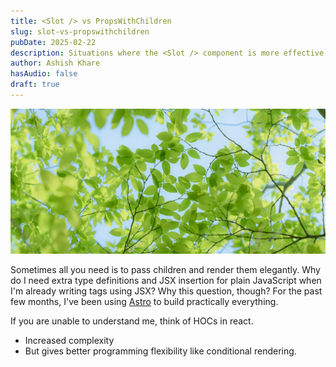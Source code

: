 ```yaml
---
title: <Slot /> vs PropsWithChildren
slug: slot-vs-propswithchildren
pubDate: 2025-02-22
description: Situations where the <Slot /> component is more effective than passing and managing children in a component tree.
author: Ashish Khare
hasAudio: false
draft: true
---
```


![banner](./assets/slot-vs-propswithchildren/banner.webp)

Sometimes all you need is to pass children and render them elegantly. Why do I need extra type definitions and JSX insertion for plain JavaScript when I'm already writing tags using JSX? Why this question, though? For the past few months, I've been using [Astro](https://astro.build/) to build practically everything.

If you are unable to understand me, think of HOCs in react.

- Increased complexity
- But gives better programming flexibility like conditional rendering.
